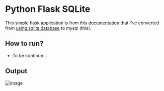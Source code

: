 # Python Flask SQLite

This simple flask application is from this [documentation](https://flask.palletsprojects.com/en/3.0.x/tutorial/) that I've converted from [using sqlite database]([https://flask.palletsprojects.com/en/3.0.x/tutorial/](https://github.com/Dmathz16/training-python-flask-sqlite)) to mysql (this).

## How to run?
* To be continue...

## Output
![image](https://github.com/Dmathz16/training-python-flask-sqlite/assets/54519505/ef771fda-0d00-4d6b-98b1-fc7343d75172)

